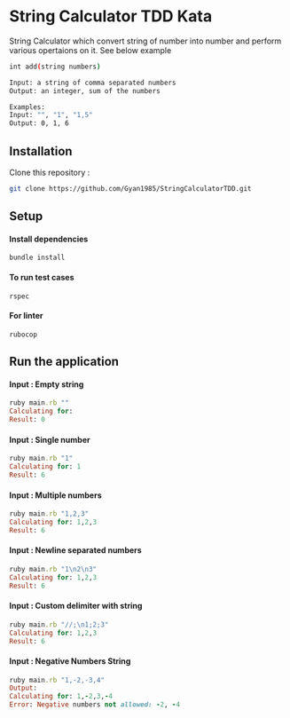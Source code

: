 # String Calculator TDD Kata

String Calculator which convert string of number into number and perform various opertaions on it. See below example

```bash
int add(string numbers)

Input: a string of comma separated numbers
Output: an integer, sum of the numbers

Examples:
Input: "", "1", "1,5"
Output: 0, 1, 6
```

## Installation

Clone this repository :

```bash
git clone https://github.com/Gyan1985/StringCalculatorTDD.git

```

## Setup
#### Install dependencies
```
bundle install
```

#### To run test cases
```
rspec
```

#### For linter
```
rubocop
```

## Run the application

#### Input : Empty string
```ruby 
ruby main.rb ""
Calculating for: 
Result: 0
```

#### Input : Single number
```ruby 
ruby main.rb "1"
Calculating for: 1
Result: 6
```

#### Input : Multiple numbers
```ruby 
ruby main.rb "1,2,3"
Calculating for: 1,2,3
Result: 6
```

#### Input : Newline separated numbers
```ruby 
ruby main.rb "1\n2\n3"
Calculating for: 1,2,3
Result: 6
```

#### Input : Custom delimiter with string
```ruby 
ruby main.rb "//;\n1;2;3"
Calculating for: 1,2,3
Result: 6
```

#### Input : Negative Numbers String
```ruby
ruby main.rb "1,-2,-3,4"
Output:
Calculating for: 1,-2,3,-4
Error: Negative numbers not allowed: -2, -4
```
